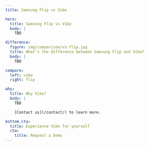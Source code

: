 ```yaml
---
title: Samsung Flip vs Vibe

hero:
  title: Samsung Flip vs Vibe
  body: |
    TBD

difference:
  figure: img/comparison/vs-flip.jpg
  title: What’s the difference between Samsung Flip and Vibe?
  body: |
    TBD

compare:
  left: vibe
  right: flip

why:
  title: Why Vibe?
  body: |
    TBD

    [Contact us](/contact/) to learn more.

bottom_cta:
  title: Experience Vibe for yourself
  cta:
    title: Request a Demo
---
```

